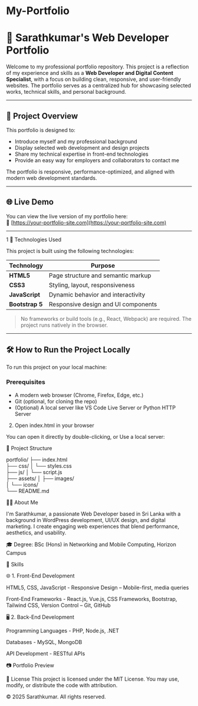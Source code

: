# My-Portfolio

# 💼 Sarathkumar's Web Developer Portfolio

Welcome to my professional portfolio repository. This project is a reflection of my experience and skills as a **Web Developer and Digital Content Specialist**, with a focus on building clean, responsive, and user-friendly websites. The portfolio serves as a centralized hub for showcasing selected works, technical skills, and personal background.

---

## 📌 Project Overview

This portfolio is designed to:

- Introduce myself and my professional background
- Display selected web development and design projects
- Share my technical expertise in front-end technologies
- Provide an easy way for employers and collaborators to contact me

The portfolio is responsive, performance-optimized, and aligned with modern web development standards.

---

## 🌐 Live Demo

You can view the live version of my portfolio here:  
🔗 [https://your-portfolio-site.com](https://your-portfolio-site.com)

---

1 🧰 Technologies Used

This project is built using the following technologies:

| Technology    | Purpose                          |
|---------------|----------------------------------|
| **HTML5**     | Page structure and semantic markup |
| **CSS3**      | Styling, layout, responsiveness   |
| **JavaScript**| Dynamic behavior and interactivity |
| **Bootstrap 5** | Responsive design and UI components |

> No frameworks or build tools (e.g., React, Webpack) are required. The project runs natively in the browser.

---

## 🛠️ How to Run the Project Locally

To run this project on your local machine:

### Prerequisites

- A modern web browser (Chrome, Firefox, Edge, etc.)
- Git (optional, for cloning the repo)
- (Optional) A local server like VS Code Live Server or Python HTTP Server

2. Open index.html in your browser

You can open it directly by double-clicking, or Use a local server:


📁 Project Structure

portfolio/
├── index.html          
├── css/
│   └── styles.css      
├── js/
│   └── script.js        
├── assets/
│   ├── images/          
│   └── icons/          
└── README.md            


🧑‍💻 About Me

I'm Sarathkumar, a passionate Web Developer based in Sri Lanka with a background in WordPress development, UI/UX design, and digital marketing. I create engaging web experiences that blend performance, aesthetics, and usability.

🎓 Degree: BSc (Hons) in Networking and Mobile Computing, Horizon Campus


🧩 Skills


🌐 1. Front-End Development


HTML5, CSS, JavaScript - Responsive Design – Mobile-first, media queries

Front-End Frameworks - React.js, Vue.js, CSS Frameworks, Bootstrap, Tailwind CSS, Version Control – Git, GitHub



🖥️ 2. Back-End Development


Programming Languages - PHP, Node.js, .NET

Databases - MySQL, MongoDB

API Development - RESTful APIs


📷 Portfolio Preview



📄 License
This project is licensed under the MIT License. You may use, modify, or distribute the code with attribution.

© 2025 Sarathkumar. All rights reserved.
